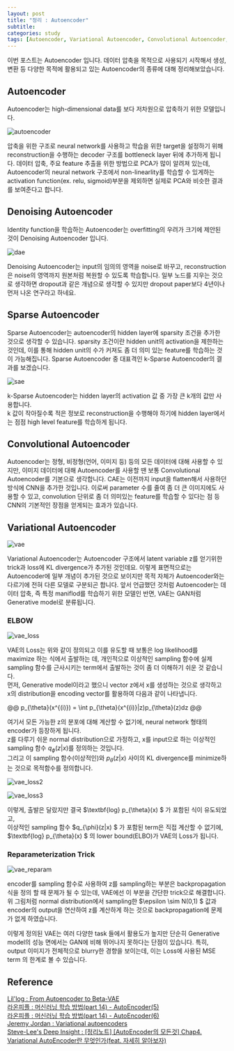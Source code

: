 ```yaml
---
layout: post
title: "정리 : Autoencoder"
subtitle: 
categories: study
tags: [Autoencoder, Variational Autoencoder, Convolutional Autoencoder, Reconstruction]
---
```


이번 포스트는 Autoencoder 입니다. 데이터 압축을 목적으로 사용되기 시작해서 생성, 변환 등 다양한 목적에 활용되고 있는 Autoencoder의 종류에 대해 정리해보았습니다.

## Autoencoder 
Autoencoder는 high-dimensional data를 보다 저차원으로 압축하기 위한 모델입니다. 

![autoencoder]({{site.baseurl}}/assets/img/post6/post6_thumbs.jpg)

압축을 위한 구조로 neural network를 사용하고 학습을 위한 target을 설정하기 위해
reconstruction을 수행하는 decoder 구조를 bottleneck layer 뒤에 추가하게 됩니다. 
데이터 압축, 주요 feature 추출을 위한 방법으로 PCA가 많이 알려져 있는데, Autoencoder의 neural network 구조에서 non-linearlity를 학습할 수 있게하는 
activation function(ex. relu, sigmoid)부분을 제외하면 실제로 PCA와 비슷한 결과를 보여준다고 합니다.

## Denoising Autoencoder
Identity function을 학습하는 Autoencoder는 overfitting의 우려가 크기에 제안된 것이 Denoising Autoencoder 입니다. 

![dae]({{site.baseurl}}/assets/img/post6/dae.jpg)

Denoising Autoencoder는 input의 임의의 영역을 noise로 바꾸고, reconstruction은 noise의 영역까지 원본처럼 복원할 수 있도록 학습합니다.
일부 노드를 지우는 것으로 생각하면 dropout과 같은 개념으로 생각할 수 있지만 dropout paper보다 4년이나 먼저 나온 연구라고 하네요.

## Sparse Autoencoder
Sparse Autoencoder는 autoencoder의 hidden layer에 sparsity 조건을 추가한 것으로 생각할 수 있습니다.
sparsity 조건이란 hidden unit의 activation을 제한하는 것인데, 이를 통해 hidden unit의 수가 커져도 좀 더 의미 있는 feature를 학습하는 것이 가능해집니다.
Sparse Autoencoder 중 대표격인 k-Sparse Autoencoder의 결과를 보겠습니다.

![sae]({{site.baseurl}}/assets/img/post6/sae.jpg)

k-Sparse Autoencoder는 hidden layer의 activation 값 중 가장 큰 k개의 값만 사용합니다.  
k 값이 작아질수록 적은 정보로 reconstruction을 수행해야 하기에 hidden layer에서는 점점 high level feature를 학습하게 됩니다.

## Convolutional Autoencoder
Autoencoder는 정형, 비정형(언어, 이미지 등) 등의 모든 데이터에 대해 사용할 수 있지만, 이미지 데이터에 대해 Autoencoder를 사용할 땐 
보통 Convolutional Autoencoder를 기본으로 생각합니다. CAE는 이전까지 input을 flatten해서 사용하던 방식에 CNN을 추가한 것입니다.
이로써 parameter 수를 줄여 좀 더 큰 이미지에도 사용할 수 있고, convolution 단위로 좀 더 의미있는 feature를 학습할 수 있다는 점 등 CNN의 기본적인 장점을 얻게되는 효과가 있습니다. 

## Variational Autoencoder 
![vae]({{site.baseurl}}/assets/img/post6/vae.jpg)

Variational Autoencoder는 Autoencoder 구조에서 latent variable z를 얻기위한 trick과 loss에 KL divergence가 추가된 것인데요. 
이렇게 표면적으로는 Autoencoder에 일부 개념이 추가된 것으로 보이지만 목적 자체가 Autoencoder와는 다르기에 전혀 다른 모델로 구분되곤 합니다.
앞서 언급했던 것처럼 Autoencoder는 데이터 압축, 즉 특정 maniflod를 학습하기 위한 모델인 반면, VAE는 GAN처럼 Generative model로 분류됩니다.


### ELBOW
![vae_loss]({{site.baseurl}}/assets/img/post6/vae_loss.jpg)

VAE의 Loss는 위와 같이 정의되고 이를 유도할 때 보통은 log likelihood를 maximize 하는 식에서 출발하는 데, 
개인적으로 이상적인 sampling 함수에 실제 sampling 함수를 근사시키는 term에서 출발하는 것이 좀 더 이해하기 쉬운 것 같습니다.  
먼저, Generative model이라고 했으니 vector z에서 x를 생성하는 것으로 생각하고 x의 distribution을 encoding vector를 활용하여 다음과 같이 나타냅니다.  

@@ p_{\theta}(x^{(i)}) = \int p_{\theta}(x^{(i)}\|z)p_{\theta}(z)dz @@

여기서 모든 가능한 z의 분포에 대해 계산할 수 없기에, neural network 형태의 encoder가 등장하게 됩니다.  
z를 다루기 쉬운 normal distribution으로 가정하고, x를 input으로 하는 이상적인 sampling 함수 $q_{\phi}(z|x)$를 정의하는 것입니다.  
그리고 이 sampling 함수(이상적인)와 $p_{\theta}(z|x)$ 사이의 KL divergence를 minimize하는 것으로 목적함수를 정의합니다.  

![vae_loss2]({{site.baseurl}}/assets/img/post6/vae_loss2.jpg)

![vae_loss3]({{site.baseurl}}/assets/img/post6/vae_loss3.jpg)

이렇게, 출발은 달랐지만 결국 $\textbf{log} p_{\theta}(x) $ 가 포함된 식이 유도되었고,  
이상적인 sampling 함수 $q_{\phi}(z|x) $ 가 포함된 term은 직접 계산할 수 없기에, 
$\textbf{log} p_{\theta}(x) $ 의 lower bound(ELBO)가 VAE의 Loss가 됩니다.  

### Reparameterization Trick
![vae_reparam]({{site.baseurl}}/assets/img/post6/vae_reparam.jpg)

encoder를 sampling 함수로 사용하여 z를 sampling하는 부분은 backpropagation 식을 정의 할 때 문제가 될 수 있는데,
VAE에선 이 부분을 간단한 trick으로 해결합니다.  
위 그림처럼 normal distribution에서 sampling한 $\epsilon \sim N(0,1) $ 값과 encoder의 output을 연산하여 z를 계산하게 하는 것으로 backpropagation에 문제가 없게 하였습니다.

이렇게 정의된 VAE는 여러 다양한 task 들에서 활용도가 높지만 단순히 Generative model의 성능 면에서는 GAN에 비해 뛰어나지 못하다는 단점이 있습니다. 특히, output 이미지가 전체적으로 blurry한 경향을 보이는데, 이는 Loss에 사용된 MSE term 의 한계로 볼 수 있습니다.


## Reference 
<a href="https://lilianweng.github.io/lil-log/2018/08/12/from-autoencoder-to-beta-vae.html">Lil'log : From Autoencoder to Beta-VAE</a>  
<a href="https://blog.naver.com/laonple/220943887634">라온피플 : 머신러닝 학습 방법(part 14) - AutoEncoder(5)</a>  
<a href="https://blog.naver.com/laonple/220949087243">라온피플 : 머신러닝 학습 방법(part 14) - AutoEncoder(6)</a>  
<a href="https://www.jeremyjordan.me/variational-autoencoders/">Jeremy Jordan : Variational autoencoders</a>   
<a href="https://deepinsight.tistory.com/127">Steve-Lee's Deep Insight : [정리노트] [AutoEncoder의 모든것] Chap4. Variational AutoEncoder란 무엇인가(feat. 자세히 알아보자)</a> 